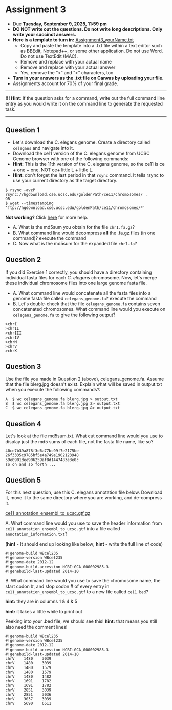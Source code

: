 # Assignment 3

- Due **Tuesday, September 9, 2025, 11:59 pm** 
- **DO NOT write out the questions. Do not write long descriptions. Only write your succinct answers.**
- **Here is a template to turn in:** [Assignment3_yourName.txt](https://github.com/jesshill/CSU-2025FA-DSCI-510-001_LINUX_as_a_computational_platform/blob/main/Home_Work/Assignment3_yourName.txt)
  - Copy and paste the template into a .txt file within a text editor such as BBEdit, Notepad++, or some other application. Do not use Word. Do not use TextEdit (MAC).
  - Remove <yourNameHere> and replace with your actual name
  - Remove <answerHere> and replace with your actual answer
  - Yes, remove the “<” and “>” characters, too
- **Turn in your answers as the .txt file on Canvas by uploading your file.**
- Assignments account for 70% of your final grade. 

---

**!!! Hint**: If the question asks for a command, write out the full command line entry as you would write it on the command line to generate the requested task.

---

## Question 1

- Let's download the C. elegans genome. Create a directory called `celegans` and navigate into it.
- Download the ce11 version of the C. elegans genome from UCSC Genome browser with one of the following commands:
- **Hint:** This is the 11th version of the C. elegans genome, so the ce11 is ce + one + one, NOT ce+ little L + little L.
- **Hint:** don't forget the last period in that `rsync` command. It tells rsync to use your current directory as the target directory.

```
$ rsync -avzP rsync://hgdownload.cse.ucsc.edu/goldenPath/ce11/chromosomes/ .
OR
$ wget --timestamping 'ftp://hgdownload.cse.ucsc.edu/goldenPath/ce11/chromosomes/*'

```

**Not working?** Click [here](extra_help_for_assignment3.md) for more help.

- A. What is the md5sum you obtain for the file `chrI.fa.gz`?
- B. What command line would decompress **all** the .fa.gz files (in one command)? execute the command
- C. Now what is the md5sum for the expanded file `chrI.fa`?

## Question 2

If you did Exercise 1 correctly, you should have a directory containing individual fasta files for each *C. elegans* chromosome. Now, let's merge these individual chromosome files into one large genome fasta file.

- A. What command line would concatenate all the fasta files into a genome fasta file called `celegans_genome.fa`? execute the command
- B. Let's double-check that the file `celegans_genome.fa` contains seven concatenated chromosomes. What command line would you execute on `celegans_genome.fa` to give the following output?

```
>chrI
>chrII
>chrIII
>chrIV
>chrM
>chrV
>chrX
```

## Question 3

Use the file you made in Question 2 (above), celegans_genome.fa. Assume that the file blerg.jpg doesn't exist. Explain what will be saved in output.txt when you execute the following commands?:

```
A  $ wc celegans_genome.fa blerg.jpg > output.txt
B  $ wc celegans_genome.fa blerg.jpg 2> output.txt
C  $ wc celegans_genome.fa blerg.jpg &> output.txt
```

## Question 4

Let's look at the file md5sum.txt. What cut command line would you use to display just the md5 sums of each file, not the fasta file name, like so?

```
40ce7b39a878f3d6a77bc99f7e2175be
26f3335c9785bf5e4a749e1902123948
59e0901dee906259af8d1447483e3e0c
so on and so forth ...
```

## Question 5

For this next question, use this C. elegans annotation file below. Download it, move it to the same directory where you are working, and de-compress it.

[ce11_annotation_ensembl_to_ucsc.gtf.gz](https://github.com/jesshill/CSU-2025FA-DSCI-510-001_LINUX_as_a_computational_platform/blob/main/Data/ce11_annotation_ensembl_to_ucsc.gtf.gz)

A. What command line would you use to save the header information from `ce11_annotation_ensembl_to_ucsc.gtf` into a file called `annotation_information.txt`?

(**hint** - It should end up looking like below; **hint** - write the full line of code)

```
#!genome-build WBcel235
#!genome-version WBcel235
#!genome-date 2012-12
#!genome-build-accession NCBI:GCA_000002985.3
#!genebuild-last-updated 2014-10
```

B. What command line would you use to save the chromosome name, the start codon #, and stop codon # of every entry in `ce11_annotation_ensembl_to_ucsc.gtf` to a new file called `ce11.bed`? 

**hint:** they are in columns 1 & 4 & 5 

**hint:** it takes a little while to print out

Peeking into your .bed file, we should see this! **hint:** that means you still also need the comment lines!

```
#!genome-build WBcel235
#!genome-version WBcel235
#!genome-date 2012-12
#!genome-build-accession NCBI:GCA_000002985.3
#!genebuild-last-updated 2014-10
chrV    1480    3039
chrV    1480    3039
chrV    1480    1579
chrV    1480    1579
chrV    1480    1482
chrV    1691    1782
chrV    1691    1782
chrV    2851    3039
chrV    2851    3036
chrV    3037    3039
chrV    5690    6511
```

